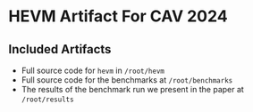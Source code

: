# HEVM Artifact For CAV 2024

## Included Artifacts

- Full source code for `hevm` in `/root/hevm`
- Full source code for the benchmarks at `/root/benchmarks`
- The results of the benchmark run we present in the paper at `/root/results`

